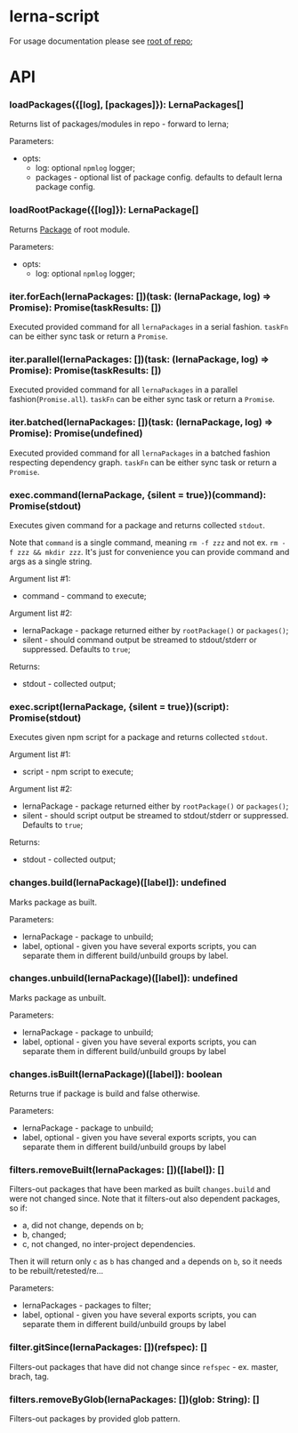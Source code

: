 # lerna-script

For usage documentation please see [root of repo](../README.md);

# API

### loadPackages({[log], [packages]}): LernaPackages[]
Returns list of packages/modules in repo - forward to lerna;

Parameters:
 - opts:
   - log: optional `npmlog` logger;
   - packages - optional list of package config. defaults to default lerna package config.

### loadRootPackage({[log]}): LernaPackage[]
Returns [Package](https://github.com/lerna/lerna/blob/master/src/Package.js) of root module. 

Parameters:
 - opts:
   - log: optional `npmlog` logger;
 
### iter.forEach(lernaPackages: [])(task: (lernaPackage, log) => Promise): Promise(taskResults: [])
Executed provided command for all `lernaPackages` in a serial fashion. `taskFn` can be either sync task or return a `Promise`.

### iter.parallel(lernaPackages: [])(task: (lernaPackage, log) => Promise): Promise(taskResults: [])
Executed provided command for all `lernaPackages` in a parallel fashion(`Promise.all`). `taskFn` can be either sync task 
or return a `Promise`.

### iter.batched(lernaPackages: [])(task: (lernaPackage, log) => Promise): Promise(undefined)
Executed provided command for all `lernaPackages` in a batched fashion respecting dependency graph. `taskFn` can be either 
sync task or return a `Promise`.

### exec.command(lernaPackage, {silent = true})(command): Promise(stdout)
Executes given command for a package and returns collected `stdout`.

Note that `command` is a single command, meaning `rm -f zzz` and not ex. `rm -f zzz && mkdir zzz`. It's just for convenience 
you can provide command and args as a single string. 

Argument list #1:
 - command - command to execute;

Argument list #2:
 - lernaPackage - package returned either by `rootPackage()` or `packages()`;
 - silent - should command output be streamed to stdout/stderr or suppressed. Defaults to `true`; 
 
Returns:
 - stdout - collected output; 
 
### exec.script(lernaPackage, {silent = true})(script): Promise(stdout)
Executes given npm script for a package and returns collected `stdout`.

Argument list #1:
 - script - npm script to execute;

Argument list #2:
 - lernaPackage - package returned either by `rootPackage()` or `packages()`;
 - silent - should script output be streamed to stdout/stderr or suppressed. Defaults to `true`;
 
Returns:
 - stdout - collected output;
 
### changes.build(lernaPackage)([label]): undefined
Marks package as built.

Parameters:
 - lernaPackage - package to unbuild;
 - label, optional - given you have several exports scripts, you can separate them in different build/unbuild groups by label.

### changes.unbuild(lernaPackage)([label]): undefined
Marks package as unbuilt.

Parameters:
 - lernaPackage - package to unbuild;
 - label, optional - given you have several exports scripts, you can separate them in different build/unbuild groups by label

### changes.isBuilt(lernaPackage)([label]): boolean
Returns true if package is build and false otherwise.

Parameters:
 - lernaPackage - package to unbuild;
 - label, optional - given you have several exports scripts, you can separate them in different build/unbuild groups by label

### filters.removeBuilt(lernaPackages: [])([label]): []
Filters-out packages that have been marked as built `changes.build` and were not changed since. Note that it filters-out also dependent packages, so if:
 - a, did not change, depends on b;
 - b, changed;
 - c, not changed, no inter-project dependencies.
 
Then it will return only `c` as `b` has changed and `a` depends on `b`, so it needs to be rebuilt/retested/re...

Parameters:
 - lernaPackages - packages to filter;
 - label, optional - given you have several exports scripts, you can separate them in different build/unbuild groups by label
 
### filter.gitSince(lernaPackages: [])(refspec): []
Filters-out packages that have did not change since `refspec` - ex. master, brach, tag.

### filters.removeByGlob(lernaPackages: [])(glob: String): []
Filters-out packages by provided glob pattern.